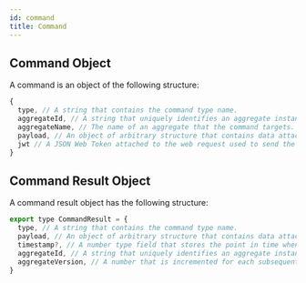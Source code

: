 ```yaml
---
id: command
title: Command
---
```


## Command Object

A command is an object of the following structure:

<!-- prettier-ignore-start -->

```js
{
  type, // A string that contains the command type name.
  aggregateId, // A string that uniquely identifies an aggregate instance.
  aggregateName, // The name of an aggregate that the command targets.
  payload, // An object of arbitrary structure that contains data attached to the command. 
  jwt // A JSON Web Token attached to the web request used to send the command. (optional)
}
```

<!-- prettier-ignore-end -->

## Command Result Object

A command result object has the following structure:

<!-- prettier-ignore-start -->

```js
export type CommandResult = {
  type, // A string that contains the command type name.
  payload, // An object of arbitrary structure that contains data attached to the command. (optional)
  timestamp?, // A number type field that stores the point in time when the command was received. (optional)
  aggregateId, // A string that uniquely identifies an aggregate instance. (optional)
  aggregateVersion, // A number that is incremented for each subsequent event with the current aggregateId. (optional)
}
```

<!-- prettier-ignore-end -->
